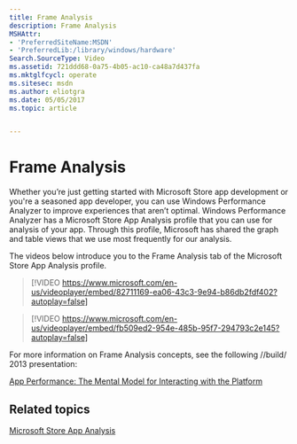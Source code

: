 ```yaml
---
title: Frame Analysis
description: Frame Analysis
MSHAttr:
- 'PreferredSiteName:MSDN'
- 'PreferredLib:/library/windows/hardware'
Search.SourceType: Video
ms.assetid: 721ddd68-0a75-4b05-ac10-ca48a7d437fa
ms.mktglfcycl: operate
ms.sitesec: msdn
ms.author: eliotgra
ms.date: 05/05/2017
ms.topic: article


---
```


# Frame Analysis


Whether you’re just getting started with Microsoft Store app development or you're a seasoned app developer, you can use Windows Performance Analyzer to improve experiences that aren’t optimal. Windows Performance Analyzer has a Microsoft Store App Analysis profile that you can use for analysis of your app. Through this profile, Microsoft has shared the graph and table views that we use most frequently for our analysis.

The videos below introduce you to the Frame Analysis tab of the Microsoft Store App Analysis profile.

>[!VIDEO https://www.microsoft.com/en-us/videoplayer/embed/82711169-ea06-43c3-9e94-b86db2fdf402?autoplay=false]

>[!VIDEO https://www.microsoft.com/en-us/videoplayer/embed/fb509ed2-954e-485b-95f7-294793c2e145?autoplay=false]

For more information on Frame Analysis concepts, see the following //build/ 2013 presentation:

[App Performance: The Mental Model for Interacting with the Platform](http://go.microsoft.com/fwlink/p/?LinkId=328188)

## Related topics


[Microsoft Store App Analysis](microsoft-store-app-analysis.md)

 

 







